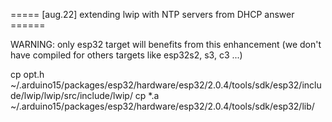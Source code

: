 ===== [aug.22] extending lwip with NTP servers from DHCP answer ======

WARNING: only esp32 target will benefits from this enhancement (we don't have compiled for
others targets like esp32s2, s3, c3 ...)

cp opt.h ~/.arduino15/packages/esp32/hardware/esp32/2.0.4/tools/sdk/esp32/include/lwip/lwip/src/include/lwip/
cp *.a ~/.arduino15/packages/esp32/hardware/esp32/2.0.4/tools/sdk/esp32/lib/

